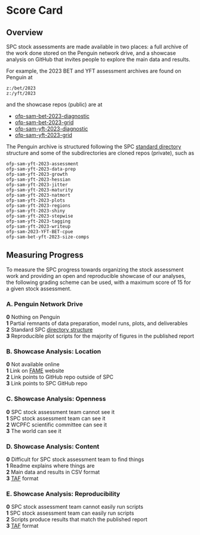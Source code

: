 # Score Card

## Overview

SPC stock assessments are made available in two places: a full archive of the work done stored on the Penguin network drive, and a showcase analysis on GitHub that invites people to explore the main data and results.

For example, the 2023 BET and YFT assessment archives are found on Penguin at

```
z:/bet/2023
z:/yft/2023
```

and the showcase repos (public) are at

- [ofp-sam-bet-2023-diagnostic](https://github.com/PacificCommunity/ofp-sam-bet-2023-diagnostic#readme)
- [ofp-sam-bet-2023-grid](https://github.com/PacificCommunity/ofp-sam-bet-2023-grid#readme)
- [ofp-sam-yft-2023-diagnostic](https://github.com/PacificCommunity/ofp-sam-yft-2023-diagnostic#readme)
- [ofp-sam-yft-2023-grid](https://github.com/PacificCommunity/ofp-sam-yft-2023-grid#readme)

The Penguin archive is structured following the SPC [standard directory](https://github.com/PacificCommunity/ofp-sam-proper/blob/main/dir_tree.md#recommendation) structure and some of the subdirectories are cloned repos (private), such as

```
ofp-sam-yft-2023-assessment
ofp-sam-yft-2023-data-prep
ofp-sam-yft-2023-growth
ofp-sam-yft-2023-hessian
ofp-sam-yft-2023-jitter
ofp-sam-yft-2023-maturity
ofp-sam-yft-2023-natmort
ofp-sam-yft-2023-plots
ofp-sam-yft-2023-regions
ofp-sam-yft-2023-shiny
ofp-sam-yft-2023-stepwise
ofp-sam-yft-2023-tagging
ofp-sam-yft-2023-writeup
ofp-sam-2023-YFT-BET-cpue
ofp-sam-bet-yft-2023-size-comps
```

## Measuring Progress

To measure the SPC progress towards organizing the stock assessment work and providing an open and reproducible showcase of our analyses, the following grading scheme can be used, with a maximum score of 15 for a given stock assessment.

### A. Penguin Network Drive

**0** Nothing on Penguin\
**1** Partial remnants of data preparation, model runs, plots, and deliverables\
**2** Standard SPC [directory structure](https://github.com/PacificCommunity/ofp-sam-proper/blob/main/dir_tree.md#recommendation)\
**3** Reproducible plot scripts for the majority of figures in the published report

### B. Showcase Analysis: Location

**0** Not available online\
**1** Link on [FAME](https://fame.spc.int/resources/stockassessmentfiles) website\
**2** Link points to GitHub repo outside of SPC\
**3** Link points to SPC GitHub repo

### C. Showcase Analysis: Openness

**0** SPC stock assessment team cannot see it\
**1** SPC stock assessment team can see it\
**2** WCPFC scientific committee can see it\
**3** The world can see it

### D. Showcase Analysis: Content

**0** Difficult for SPC stock assessment team to find things\
**1** Readme explains where things are\
**2** Main data and results in CSV format\
**3** [TAF](https://github.com/PacificCommunity/ofp-sam-taf-demo) format

### E. Showcase Analysis: Reproducibility

**0** SPC stock assessment team cannot easily run scripts\
**1** SPC stock assessment team can easily run scripts\
**2** Scripts produce results that match the published report\
**3** [TAF](https://github.com/PacificCommunity/ofp-sam-taf-demo) format
